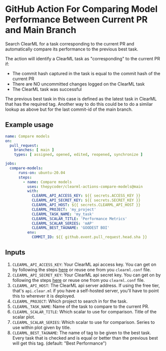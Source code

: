 # GitHub Action For Comparing Model Performance Between Current PR and Main Branch

Search ClearML for a task corresponding to the current PR and automatically compare its performance to the previous best task.

The action will identify a ClearML task as "corresponding" to the current PR if:
- The commit hash captured in the task is equal to the commit hash of the current PR
- There are NO uncommitted changes logged on the ClearML task
- The ClearML task was successful

The previous best task in this case is defined as the latest task in ClearML that has the required tag.
Another way to do this could be to do a similar lookup as above but for the last commit-id of the main branch.

## Example usage

```yaml
name: Compare models
on:
  pull_request:
    branches: [ main ]
    types: [ assigned, opened, edited, reopened, synchronize ]

jobs:
  compare-models:
      runs-on: ubuntu-20.04
      steps:
        - name: Compare models
          uses: thepycoder/clearml-actions-compare-models@main
          with:
            CLEARML_API_ACCESS_KEY: ${{ secrets.ACCESS_KEY }}
            CLEARML_API_SECRET_KEY: ${{ secrets.SECRET_KEY }}
            CLEARML_API_HOST: ${{ secrets.CLEARML_API_HOST }}
            CLEARML_PROJECT: 'my_project'
            CLEARML_TASK_NAME: 'my_task'
            CLEARML_SCALAR_TITLE: 'Performance Metrics'
            CLEARML_SCALAR_SERIES: 'mAP'
            CLEARML_BEST_TAGNAME: 'GOODEST BOI'
          env:
            COMMIT_ID: ${{ github.event.pull_request.head.sha }}
```

## Inputs

1. `CLEARML_API_ACCESS_KEY`: Your ClearML api access key. You can get on by following the steps [here](https://clear.ml/docs/latest/docs/getting_started/ds/ds_first_steps) or reuse one from you `clearml.conf` file. 
2. `CLEARML_API_SECRET_KEY`: Your ClearML api secret key. You can get on by following the steps [here](https://clear.ml/docs/latest/docs/getting_started/ds/ds_first_steps) or reuse one from you `clearml.conf` file. 
3. `CLEARML_API_HOST`: The ClearML api server address. If using the free tier, that's `api.clear.ml` if you have a self-hosted server, you'll have to point this to wherever it is deployed.
4. `CLEARML_PROJECT`: Which project to search in for the task.
5. `CLEARML_TASK_NAME`: Name of the task to compare to the current PR.
6. `CLEARML_SCALAR_TITLE`: Which scalar to use for comparison. Title of the scalar plot.
7. `CLEARML_SCALAR_SERIES`: Which scalar to use for comparison. Series to use within plot given by title.
8. `CLEARML_BEST_TAGNAME`: The name of tag to be given to the best task. Every task that is checked and is equal or better than the previous best will get this tag. (default: "Best Performance")
